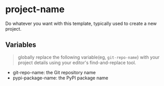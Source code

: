 # project-name

Do whatever you want with this template, typically used to create a new project.

## Variables

> globally replace the following variable(eg, `git-repo-name`) with your project details using your editor's find-and-replace tool.

- git-repo-name: the Git repository name
- pypi-package-name: the PyPI package name
